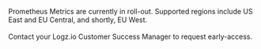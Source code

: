 <p class="info-box important no-title">
  <span class="bold">Prometheus Metrics are currently in roll-out. Supported regions include US East and EU Central, and shortly, EU West. <br> <br>
  Contact your Logz.io Customer Success Manager to request early-access.
</p>
   